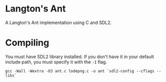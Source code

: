 # Langton's Ant 
A Langton's Ant implementation using C and SDL2.

# Compiling
You must have SDL2 library installed. If you don't have it in your default include path, you must specify it with the `-I` flag.

```
gcc -Wall -Wextra -O3 ant.c lodepng.c -o ant `sdl2-config --cflags --libs`
```
